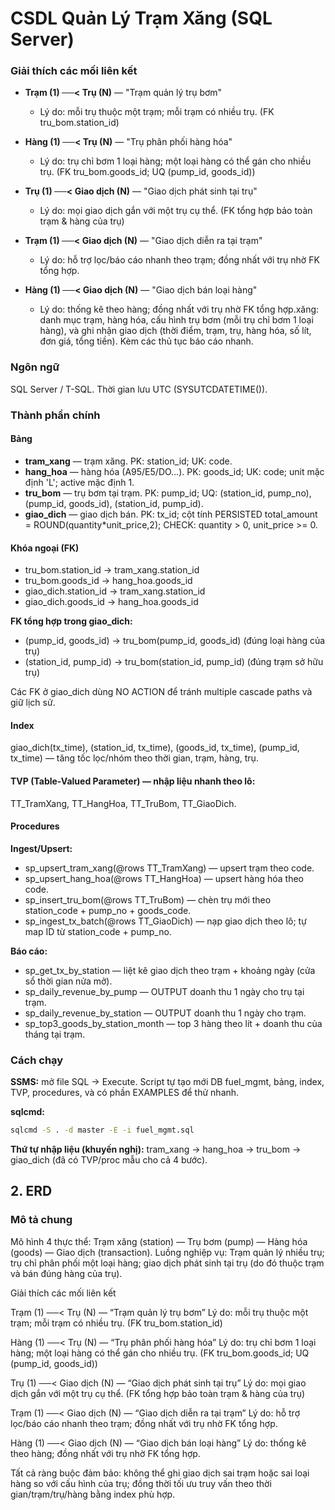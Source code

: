 # CSDL Quản Lý Trạm Xăng (SQL Server)

### Giải thích các mối liên kết

- **Trạm (1) ──< Trụ (N)** — "Trạm quản lý trụ bơm"

  - Lý do: mỗi trụ thuộc một trạm; mỗi trạm có nhiều trụ. (FK tru_bom.station_id)

- **Hàng (1) ──< Trụ (N)** — "Trụ phân phối hàng hóa"

  - Lý do: trụ chỉ bơm 1 loại hàng; một loại hàng có thể gán cho nhiều trụ. (FK tru_bom.goods_id; UQ (pump_id, goods_id))

- **Trụ (1) ──< Giao dịch (N)** — "Giao dịch phát sinh tại trụ"

  - Lý do: mọi giao dịch gắn với một trụ cụ thể. (FK tổng hợp bảo toàn trạm & hàng của trụ)

- **Trạm (1) ──< Giao dịch (N)** — "Giao dịch diễn ra tại trạm"

  - Lý do: hỗ trợ lọc/báo cáo nhanh theo trạm; đồng nhất với trụ nhờ FK tổng hợp.

- **Hàng (1) ──< Giao dịch (N)** — "Giao dịch bán loại hàng"
  - Lý do: thống kê theo hàng; đồng nhất với trụ nhờ FK tổng hợp.xăng: danh mục trạm, hàng hóa, cấu hình trụ bơm (mỗi trụ chỉ bơm 1 loại hàng), và ghi nhận giao dịch (thời điểm, trạm, trụ, hàng hóa, số lít, đơn giá, tổng tiền). Kèm các thủ tục báo cáo nhanh.

### Ngôn ngữ

SQL Server / T-SQL. Thời gian lưu UTC (SYSUTCDATETIME()).

### Thành phần chính

#### Bảng

- **tram_xang** — trạm xăng. PK: station_id; UK: code.
- **hang_hoa** — hàng hóa (A95/E5/DO…). PK: goods_id; UK: code; unit mặc định 'L'; active mặc định 1.
- **tru_bom** — trụ bơm tại trạm. PK: pump_id; UQ: (station_id, pump_no), (pump_id, goods_id), (station_id, pump_id).
- **giao_dich** — giao dịch bán. PK: tx_id; cột tính PERSISTED total_amount = ROUND(quantity\*unit_price,2); CHECK: quantity > 0, unit_price >= 0.

#### Khóa ngoại (FK)

- tru_bom.station_id → tram_xang.station_id
- tru_bom.goods_id → hang_hoa.goods_id
- giao_dich.station_id → tram_xang.station_id
- giao_dich.goods_id → hang_hoa.goods_id

**FK tổng hợp trong giao_dich:**

- (pump_id, goods_id) → tru_bom(pump_id, goods_id) (đúng loại hàng của trụ)
- (station_id, pump_id) → tru_bom(station_id, pump_id) (đúng trạm sở hữu trụ)

Các FK ở giao_dich dùng NO ACTION để tránh multiple cascade paths và giữ lịch sử.

#### Index

giao_dich(tx_time), (station_id, tx_time), (goods_id, tx_time), (pump_id, tx_time) — tăng tốc lọc/nhóm theo thời gian, trạm, hàng, trụ.

#### TVP (Table-Valued Parameter) — nhập liệu nhanh theo lô:

TT_TramXang, TT_HangHoa, TT_TruBom, TT_GiaoDich.

#### Procedures

**Ingest/Upsert:**

- sp_upsert_tram_xang(@rows TT_TramXang) — upsert trạm theo code.
- sp_upsert_hang_hoa(@rows TT_HangHoa) — upsert hàng hóa theo code.
- sp_insert_tru_bom(@rows TT_TruBom) — chèn trụ mới theo station_code + pump_no + goods_code.
- sp_ingest_tx_batch(@rows TT_GiaoDich) — nạp giao dịch theo lô; tự map ID từ station_code + pump_no.

**Báo cáo:**

- sp_get_tx_by_station — liệt kê giao dịch theo trạm + khoảng ngày (cửa sổ thời gian nửa mở).
- sp_daily_revenue_by_pump — OUTPUT doanh thu 1 ngày cho trụ tại trạm.
- sp_daily_revenue_by_station — OUTPUT doanh thu 1 ngày cho trạm.
- sp_top3_goods_by_station_month — top 3 hàng theo lít + doanh thu của tháng tại trạm.

### Cách chạy

**SSMS:** mở file SQL → Execute. Script tự tạo mới DB fuel_mgmt, bảng, index, TVP, procedures, và có phần EXAMPLES để thử nhanh.

**sqlcmd:**

```bash
sqlcmd -S . -d master -E -i fuel_mgmt.sql
```

**Thứ tự nhập liệu (khuyến nghị):** tram_xang → hang_hoa → tru_bom → giao_dich
(đã có TVP/proc mẫu cho cả 4 bước).

## 2. ERD

### Mô tả chung

Mô hình 4 thực thể: Trạm xăng (station) — Trụ bơm (pump) — Hàng hóa (goods) — Giao dịch (transaction).
Luồng nghiệp vụ: Trạm quản lý nhiều trụ; trụ chỉ phân phối một loại hàng; giao dịch phát sinh tại trụ (do đó thuộc trạm và bán đúng hàng của trụ).

Giải thích các mối liên kết

Trạm (1) ──< Trụ (N) — “Trạm quản lý trụ bơm”
Lý do: mỗi trụ thuộc một trạm; mỗi trạm có nhiều trụ. (FK tru_bom.station_id)

Hàng (1) ──< Trụ (N) — “Trụ phân phối hàng hóa”
Lý do: trụ chỉ bơm 1 loại hàng; một loại hàng có thể gán cho nhiều trụ. (FK tru_bom.goods_id; UQ (pump_id, goods_id))

Trụ (1) ──< Giao dịch (N) — “Giao dịch phát sinh tại trụ”
Lý do: mọi giao dịch gắn với một trụ cụ thể. (FK tổng hợp bảo toàn trạm & hàng của trụ)

Trạm (1) ──< Giao dịch (N) — “Giao dịch diễn ra tại trạm”
Lý do: hỗ trợ lọc/báo cáo nhanh theo trạm; đồng nhất với trụ nhờ FK tổng hợp.

Hàng (1) ──< Giao dịch (N) — “Giao dịch bán loại hàng”
Lý do: thống kê theo hàng; đồng nhất với trụ nhờ FK tổng hợp.

Tất cả ràng buộc đảm bảo: không thể ghi giao dịch sai trạm hoặc sai loại hàng so với cấu hình của trụ; đồng thời tối ưu truy vấn theo thời gian/trạm/trụ/hàng bằng index phù hợp.
